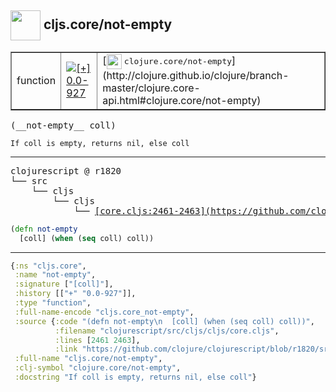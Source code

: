 ## <img width="48px" valign="middle" src="http://i.imgur.com/Hi20huC.png"> cljs.core/not-empty

 <table border="1">
<tr>
<td>function</td>
<td><a href="https://github.com/cljsinfo/api-refs/tree/0.0-927"><img valign="middle" alt="[+] 0.0-927" src="https://img.shields.io/badge/+-0.0--927-lightgrey.svg"></a> </td>
<td>
[<img height="24px" valign="middle" src="http://i.imgur.com/1GjPKvB.png"> <samp>clojure.core/not-empty</samp>](http://clojure.github.io/clojure/branch-master/clojure.core-api.html#clojure.core/not-empty)
</td>
</tr>
</table>

 <samp>
(__not-empty__ coll)<br>
</samp>

```
If coll is empty, returns nil, else coll
```

---

 <pre>
clojurescript @ r1820
└── src
    └── cljs
        └── cljs
            └── <ins>[core.cljs:2461-2463](https://github.com/clojure/clojurescript/blob/r1820/src/cljs/cljs/core.cljs#L2461-L2463)</ins>
</pre>

```clj
(defn not-empty
  [coll] (when (seq coll) coll))
```


---

```clj
{:ns "cljs.core",
 :name "not-empty",
 :signature ["[coll]"],
 :history [["+" "0.0-927"]],
 :type "function",
 :full-name-encode "cljs.core_not-empty",
 :source {:code "(defn not-empty\n  [coll] (when (seq coll) coll))",
          :filename "clojurescript/src/cljs/cljs/core.cljs",
          :lines [2461 2463],
          :link "https://github.com/clojure/clojurescript/blob/r1820/src/cljs/cljs/core.cljs#L2461-L2463"},
 :full-name "cljs.core/not-empty",
 :clj-symbol "clojure.core/not-empty",
 :docstring "If coll is empty, returns nil, else coll"}

```
